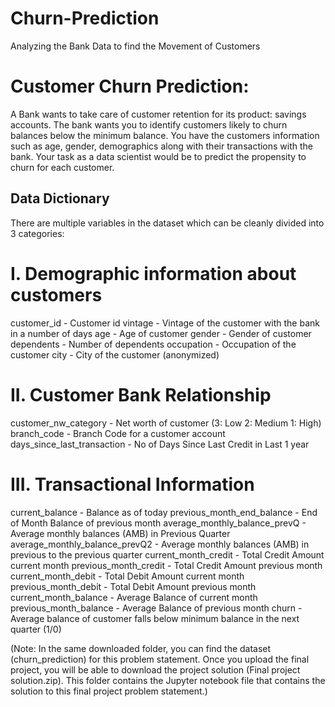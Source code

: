 # Churn-Prediction
Analyzing the Bank Data to find the Movement of Customers

# Customer Churn Prediction:
A Bank wants to take care of customer retention for its product: savings accounts. The bank wants you to identify customers likely to churn balances below the minimum balance. You have the customers information such as age, gender, demographics along with their transactions with the bank.
Your task as a data scientist would be to predict the propensity to churn for each customer.
## Data Dictionary
There are multiple variables in the dataset which can be cleanly divided into 3 categories:
# I. Demographic information about customers
customer_id - Customer id 
vintage - Vintage of the customer with the bank in a number of days 
age - Age of customer 
gender - Gender of customer 
dependents - Number of dependents 
occupation - Occupation of the customer 
city - City of the customer (anonymized) 
# II. Customer Bank Relationship
customer_nw_category - Net worth of customer (3: Low 2: Medium 1: High) 
branch_code - Branch Code for a customer account 
days_since_last_transaction - No of Days Since Last Credit in Last 1 year 
# III. Transactional Information
current_balance - Balance as of today 
previous_month_end_balance - End of Month Balance of previous month 
average_monthly_balance_prevQ - Average monthly balances (AMB) in Previous Quarter 
average_monthly_balance_prevQ2 - Average monthly balances (AMB) in previous to the previous quarter 
current_month_credit - Total Credit Amount current month 
previous_month_credit - Total Credit Amount previous month 
current_month_debit - Total Debit Amount current month 
previous_month_debit - Total Debit Amount previous month 
current_month_balance - Average Balance of current month 
previous_month_balance - Average Balance of previous month 
churn - Average balance of customer falls below minimum balance in the next quarter (1/0) 
 
(Note: In the same downloaded folder, you can find the dataset (churn_prediction) for this problem statement. Once you upload the final project, you will be able to download the project solution (Final project solution.zip). This folder contains the Jupyter notebook file that contains the solution to this final project problem statement.)
